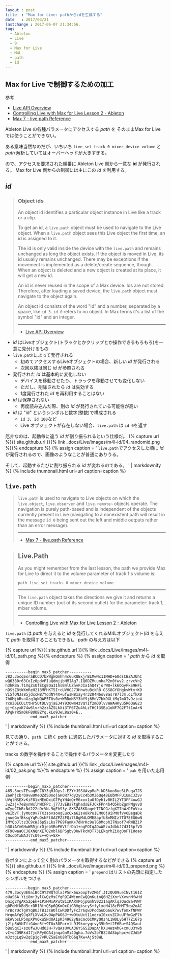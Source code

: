 ```yaml
---
layout : post
title  : "Max for Live: pathからidを生成する"
date   : 2017/03/21
lastchange : 2017-06-07 21:34:56.
tags   :
  - Ableton
  - Live
  - 9
  - Max for Live
  - M4L
  - path
  - id
---
```


## Max for Live で制御するための加工

参考

* [Live API Overview](https://docs.cycling74.com/max7/vignettes/live_api_overview)
* [Controlling Live with Max for Live Lesson 2 - Ableton](https://help.ableton.com/hc/en-us/articles/212086305-Controlling-Live-with-Max-for-Live-Lesson-2)
* [Max 7 - live.path Reference](https://docs.cycling74.com/max7/maxobject/live.path)

Ableton Live の各種パラメータにアクセスする *path* を
そのままMax for Live では使うことができない。

ある意味当然なのだが、いちいち
`live_set track 0 mixer_device volume`
と *path* 解析していてはオーバーヘッドが大きすぎる。

ので、アクセスを要求された順番に Ableton Live 側から一意な **id** が発行される。
Max for Live 側からの制御には主にこの *id* を利用する。

## *id*

> ### Object ids
> 
> An object id identifies a particular object instance in Live like a track or a clip.
> 
> To get an id, a `live.path` object must be used to navigate to the Live object. 
> When a `live.path` object sees this Live object the first time, an id is assigned to it.
> 
> The id is only valid inside the device with the `live.path`
> and remains unchanged as long the object exists. 
> If the object is moved in Live, its id usually remains unchanged. 
> There may be exceptions if the movement is implemented as a delete/create sequence, though. 
> When an object is deleted and a new object is created at its place, it will get a new id.
> 
> An id is never reused in the scope of a Max device. 
> Ids are not stored. Therefore, after loading a saved device, 
> the `live.path` object must navigate to the object again.
> 
> An object id consists of the word "id" and a number, 
> separated by a space, like `id 3`. `id 0` refers to no object.
> In Max terms it's a list of the symbol "id" and an integer. 
> 
> ---
> 
> * [Live API Overview](https://docs.cycling74.com/max7/vignettes/live_api_overview)

* *id* はLiveオブジェクト(トラックとかクリップとか操作できるもろもろ)を一意に見分けるもの
* `live.path`によって発行される
    * 初めてアクセスするLiveオブジェクトの場合、新しい *id* が発行される
    * 次回以降は同じ *id* が参照される
* 発行された *id* は基本的に変化しない
    * デバイスを移動させたり、トラックを移動させても変化しない
    * ただし、削除されたら *id* は失効する
    * 1度発行された *id* を再利用することはない
* *id* は保存されない
    * 再度読み込んだ際、別の *id* が発行されている可能性が高い
* *id* は "id" というシンボルと数字(整数)で構成される
    * `id 3`、`id 100`など
    * Live オブジェクトが存在しない場合、`live.path` は `id 0`を返す

厄介なのは、起動毎に違う *id* が割り振られるという仕様だ。
{% capture url %}{{ site.github.url }}{% link _docs/Live/images/m4l-id/04_randomid.png %}{% endcapture %}
{% assign caption = '
`live.path`でアクセスした順に *id* が発行されるので、画像のようなことが普通にありうる。

そして、起動するたびに割り振られる *id* が変わるのである。
' | markdownify %}
{% include thumbnail.html url=url caption=caption %}


## `live.path`

> `live.path` is used to navigate to Live objects 
> on which the `live.object`, `live.observer` and `live.remote~` objects operate. 
> The navigation is purely path-based and is independent of the objects 
> currently present in Live 
> (navigating to a nonexistent path will result in the message `id 0` 
> being sent out the left and middle outputs rather than an error message).
> 
> ---
> 
> * [Max 7 - live.path Reference](https://docs.cycling74.com/max7/maxobject/live.path)

> ## Live.Path
> 
> As you might remember from the last lesson, 
> the path we provide Max for Live to direct it to the 
> volume parameter of track 1's volume is:
> 
> ```
> path live_set tracks 0 mixer_device volume
> ```
>
> ---
> 
> The `live.path` object takes the directions 
> we give it and returns a unique ID number 
> (out of its second outlet) for the parameter: track 1, mixer volume.
> 
> ---
>
> * [Controlling Live with Max for Live Lesson 2 - Ableton](https://help.ableton.com/hc/en-us/articles/212086305-Controlling-Live-with-Max-for-Live-Lesson-2)

`live.path` は *path* を与えると *id* を発行してくれるM4Lオブジェクト(*id* を与えて *path* を取得することもできる)。
*path* の与え方は以下







{% capture url %}{{ site.github.url }}{% link _docs/Live/images/m4l-id/01_path.png %}{% endcapture %}
{% assign caption = '
*path* から *id* を取得

```
----------begin_max5_patcher----------
382.3ocqSsraBCCD7bxWgkOmhh4c6uRUExjrBLMwNx1IMHD+60dsCBZAJUhC
wQ6380r63CoIz0pdvPIuQdmjjbHMIAg7.IQ6DZMuunhaP2n0fwv2.zrvcVn2
h3hRBa.T1VqZsUfECgEQa31hsB4lUZnvFJIa1hQ4YjorW8+lk6OGyFkS9HFi
nDStZ8tWXmReH218MPHKT5I+cUVHGJ73HnwtuBckR8.GSS8GYOHgkvWtx+K9
VI5fQNJs85jdxcH87YddNY4X+ufwsH8xay4r3204N6ov8asr87l3m.qLfkX0
7hOMjbRsnGzqJgNQAP5TUs0v+WRDmNSY3bY9j6MdV7bkDXLtMq7mOIv9zie4
rxnZ0ECULttHrSUtDLVgjaEJ4Y930wm4zVQYIf2mODlvvWWAHKyu5R6QaG23
gj+GsyxK74w6lvrh2zzAZSLkXi3TP6TZu4hLzTHCl3SBp1oNF7G2FTt1oArN
APqNrR5mOkFBUUBZYq.kLo9JeL8az0+E..
-----------end_max5_patcher-----------
```
' | markdownify %}
{% include thumbnail.html url=url caption=caption %}

見ての通り、`path `に続く *path* に適応したパラメータに対する *id* を取得することができる。









tracks の数字を操作することで操作するパラメータを変更したり

{% capture url %}{{ site.github.url }}{% link _docs/Live/images/m4l-id/02_pak.png %}{% endcapture %}
{% assign caption = '
`pak` を用いた応用例

```
----------begin_max5_patcher----------
465.3ocsTEsaqBCC8Y3qHJOysJ.EZY+JSSUAvpMaP.kD5koo8ueSLPuqaTJS
Z6AhjcbrO9vw9MeOZdSOnojGHOR77dy2yCc4b3MZ6Qq48EUbMFFU1UmCJZvv
UVqlNSEXvKiF81xMEmDxiGTPgYH4oQrM6xxx1uOfDyh1vBHIL2YT3FF4owGJ
JwZzj+7eBynWxlhWCFPc.j77JvEBa7tghadsEFJCkFPn4b4Q5kbZgnPNgvvQ
mZyqCIhRcNd222cDrVN.9qEhS3y.8XSZA5KDaqehTINCGzfgXT7hWzDFoVza
weIbVT.jyMUc0v7TX3sovsoHgEucGxa62sH8kPuIEMO0j9iPM0fVyOBegaDk
jnueGmfBksgYqPuDshFtUAZPZ3FQi7l0gMdLOME8apfbBmMNIz7TU78EG6wN
IMYQpJltz3C9cWJ6p5sLks7PG9FamK+7dHrKc9ulG0McphI7Nsof7+RWBZiP
h38iAYmGHwWB5jnrDjebSRoP6VtfrDa1+nqFOIqAOwWEzuJdbkJ7d3I5pfVO
dF98waaOCJ8XNQnXE7O2nbl6BPSgbvDUwTkcW3T73LEkqrhZiUg0oFTI8oao
COsoDTxNAJl7cU9c++Qn+5X+
-----------end_max5_patcher-----------
```
' | markdownify %}
{% include thumbnail.html url=url caption=caption %}







各ボタンによって全く別のパラメータを取得するなどができる
{% capture url %}{{ site.github.url }}{% link _docs/Live/images/m4l-id/03_prepend.png %}{% endcapture %}
{% assign caption = '
`prepend` はリストの先頭に指定したシンボルをつける

```
----------begin_max5_patcher----------
479.3ocyUE0aiBCC9Y3WQTdlaJP5nk6uxoopTvZM6f.JIzQU09ueINvt161Z
oUaS6A.Yii8m+3ylCwQzMsCfgR9I4WjnnCwQQnKuinQ6HZiXnrVXvvnMfwHd
DnIg2YgAK52pEk+1PxHMxAPutB1IKARmPojpGmhV02z1aqAKlqzQucBa4VWT
q0PoMfkBd5crDR1Rt+Q5p6QKmOxCiGRVgkscyS+fylxeH418cPHMT5qw2oAC
nrBqrUcTgRYqBUJTB13sWOlCwR0DfyFcZr6qwJPodGuDG6uk7wvfomxfNPWY
HrqmAYg9JqXFLXVwLXvOApPAO6J++wDtuUct11odraI0xcvZCXuUFfmGzP7k
mkAVbsLP5mpXPVQxu5NdUA1pK349G2yNaCmc6CMKyQ0zhL1W0Ly6HT7Zi67p
j2lp3WVbTfiG4me5f+9TUx30EorvlL9J9koryqrvy35b0+t2F6Ru+S4QSaut
bBuSqKI+szUfwJUHdOJH+7vQAsUVUA36YSGSZDapAjkXu4Wz4hG+xmuU3Ywb
vC+qCO9RkdI7jcRPyGOA4jnqaGnMi4Dgha.7oVs2bYBZJUASbphpc+dZJdbF
mJztgLqSw2qCp1g7vRUZSaEnU8RTbG6q7Kw+AjSt0WL
-----------end_max5_patcher-----------
```
' | markdownify %}
{% include thumbnail.html url=url caption=caption %}

